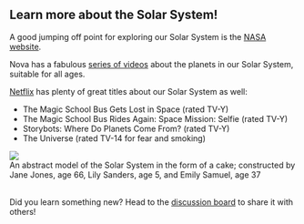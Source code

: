<h2>Learn more about the Solar System!</h2>

<p>A good jumping off point for exploring our Solar System is the <a href="https://www.nasa.gov/content/planets-moons-and-dwarf-planets">NASA website</a>.</p>

<p>Nova has a fabulous <a href="https://www.pbs.org/wgbh/nova/topic/space/">series of videos</a> about the planets in our Solar System, suitable for all ages.</p>

<p><a href="https://www.netflix.com">Netflix</a> has plenty of great titles about our Solar System as well:</p>

<ul>
  <li>The Magic School Bus Gets Lost in Space (rated TV-Y)</li>
  <li>The Magic School Bus Rides Again: Space Mission: Selfie (rated TV-Y)</li>
  <li>Storybots: Where Do Planets Come From? (rated TV-Y)</li>
  <li>The Universe (rated TV-14 for fear and smoking)</li>
</ul>

<img src="{{site.baseurl}}/img/solarSystemCake.jpg">
<figcaption>An abstract model of the Solar System in the form of a cake; constructed by Jane Jones, age 66, Lily Sanders, age 5, and Emily Samuel, age 37</figcaption>
 
<p><br>Did you learn something new?  Head to the <a href="https://discourse.treefortlearning.org/c/space-invaders/5">discussion board</a> to share it with others!</p>
  
